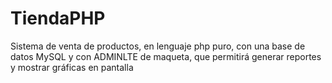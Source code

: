 # TiendaPHP
Sistema de venta de productos, en lenguaje php puro, con  una base de datos MySQL y con ADMINLTE de maqueta, que permitirá generar reportes y mostrar gráficas en pantalla
